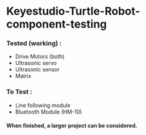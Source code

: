 # Keyestudio-Turtle-Robot-component-testing

### **Tested (working) :** 

<ul>
  <li>Drive Motors (both)</li>
  <li>Ultrasonic servo</li>
  <li>Ultrasonic sensor</li>
  <li>Matrix</li>
</ul>

### **To Test :**
<ul>
  <li>Line following module</li>
  <li>Bluetooth Module (HM-10)</li>
</ul>


#### When finished, a larger project can be considered.
